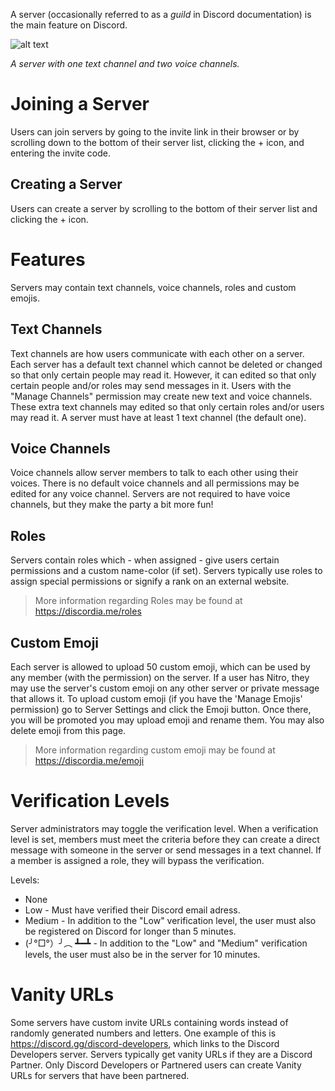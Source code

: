 <!-- TITLE: Servers -->
<!-- SUBTITLE: A quick summary of servers -->
A server (occasionally referred to as a *guild* in Discord documentation) is the main feature on Discord.


![alt text](http://i.imgur.com/ChQcUuc.png?2 "server")

*A server with one text channel and two voice channels.*

# Joining a Server
Users can join servers by going to the invite link in their browser or by scrolling down to the bottom of their server list, clicking the + icon, and entering the invite code.
## Creating a Server
Users can create a server by scrolling to the bottom of their server list and clicking the + icon.

# Features
Servers may contain text channels, voice channels, roles and custom emojis.
## Text Channels
Text channels are how users communicate with each other on a server. Each server has a default text channel which cannot be deleted or changed so that only certain people may read it. However, it can edited so that only certain people and/or roles may send messages in it. Users with the "Manage Channels" permission may create new text and voice channels. These extra text channels may edited so that only certain roles and/or users may read it. A server must have at least 1 text channel (the default one).
## Voice Channels
Voice channels allow server members to talk to each other using their voices. There is no default voice channels and all permissions may be edited for any voice channel. Servers are not required to have voice channels, but they make the party a bit more fun!
## Roles
Servers contain roles which - when assigned - give users certain permissions and a custom name-color (if set). Servers typically use roles to assign special permissions or signify a rank on an external website.

> More information regarding Roles may be found at https://discordia.me/roles

## Custom Emoji
Each server is allowed to upload 50 custom emoji, which can be used by any member (with the permission) on the server. If a user has Nitro, they may use the server's custom emoji on any other server or private message that allows it. To upload custom emoji (if you have the 'Manage Emojis' permission) go to Server Settings and click the Emoji button. Once there, you will be promoted you may upload emoji and rename them. You may also delete emoji from this page.

> More information regarding custom emoji may be found at https://discordia.me/emoji
# Verification Levels
Server administrators may toggle the verification level. When a verification level is set, members must meet the criteria before they can create a direct message with someone in the server or send messages in a text channel. If a member is assigned a role, they will bypass the verification.

Levels:
* None
* Low - Must have verified their Discord email adress.
* Medium - In addition to the "Low" verification level, the user must also be registered on Discord for longer than 5 minutes.
* (╯°□°）╯︵ ┻━┻ - In addition to the "Low" and "Medium" verification levels, the user must also be in the server for 10 minutes.

# Vanity URLs
Some servers have custom invite URLs containing words instead of randomly generated numbers and letters. One example of this is https://discord.gg/discord-developers, which links to the Discord Developers server. Servers typically get vanity URLs if they are a Discord Partner. Only Discord Developers or Partnered users can create Vanity URLs for servers that have been partnered.